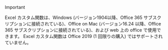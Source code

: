 > [!IMPORTANT]
> Excel カスタム関数は、Windows (バージョン1904以降、Office 365 サブスクリプションに接続されている)、Office on Mac (バージョン16.24 以降、Office 365 サブスクリプションに接続されている)、および web 上の office で使用できます。 Excel カスタム関数は Office 2019 (1 回限りの購入) ではサポートされていません。
